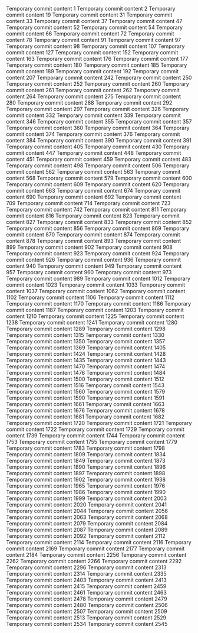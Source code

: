 Temporary commit content 1
Temporary commit content 2
Temporary commit content 19
Temporary commit content 31
Temporary commit content 33
Temporary commit content 37
Temporary commit content 47
Temporary commit content 52
Temporary commit content 54
Temporary commit content 66
Temporary commit content 72
Temporary commit content 78
Temporary commit content 91
Temporary commit content 97
Temporary commit content 98
Temporary commit content 107
Temporary commit content 127
Temporary commit content 152
Temporary commit content 163
Temporary commit content 176
Temporary commit content 177
Temporary commit content 180
Temporary commit content 185
Temporary commit content 189
Temporary commit content 192
Temporary commit content 207
Temporary commit content 242
Temporary commit content 250
Temporary commit content 252
Temporary commit content 260
Temporary commit content 261
Temporary commit content 262
Temporary commit content 264
Temporary commit content 275
Temporary commit content 280
Temporary commit content 288
Temporary commit content 292
Temporary commit content 297
Temporary commit content 326
Temporary commit content 332
Temporary commit content 339
Temporary commit content 346
Temporary commit content 355
Temporary commit content 357
Temporary commit content 360
Temporary commit content 364
Temporary commit content 374
Temporary commit content 376
Temporary commit content 384
Temporary commit content 390
Temporary commit content 391
Temporary commit content 405
Temporary commit content 430
Temporary commit content 447
Temporary commit content 448
Temporary commit content 451
Temporary commit content 459
Temporary commit content 483
Temporary commit content 498
Temporary commit content 506
Temporary commit content 562
Temporary commit content 563
Temporary commit content 568
Temporary commit content 579
Temporary commit content 600
Temporary commit content 609
Temporary commit content 620
Temporary commit content 663
Temporary commit content 674
Temporary commit content 690
Temporary commit content 692
Temporary commit content 709
Temporary commit content 714
Temporary commit content 723
Temporary commit content 742
Temporary commit content 811
Temporary commit content 816
Temporary commit content 823
Temporary commit content 827
Temporary commit content 833
Temporary commit content 852
Temporary commit content 856
Temporary commit content 869
Temporary commit content 870
Temporary commit content 874
Temporary commit content 878
Temporary commit content 893
Temporary commit content 899
Temporary commit content 902
Temporary commit content 908
Temporary commit content 923
Temporary commit content 924
Temporary commit content 926
Temporary commit content 936
Temporary commit content 940
Temporary commit content 949
Temporary commit content 957
Temporary commit content 960
Temporary commit content 973
Temporary commit content 989
Temporary commit content 1012
Temporary commit content 1023
Temporary commit content 1033
Temporary commit content 1037
Temporary commit content 1062
Temporary commit content 1102
Temporary commit content 1106
Temporary commit content 1112
Temporary commit content 1170
Temporary commit content 1186
Temporary commit content 1187
Temporary commit content 1203
Temporary commit content 1210
Temporary commit content 1225
Temporary commit content 1238
Temporary commit content 1241
Temporary commit content 1280
Temporary commit content 1289
Temporary commit content 1298
Temporary commit content 1315
Temporary commit content 1330
Temporary commit content 1350
Temporary commit content 1357
Temporary commit content 1369
Temporary commit content 1405
Temporary commit content 1424
Temporary commit content 1428
Temporary commit content 1435
Temporary commit content 1443
Temporary commit content 1470
Temporary commit content 1474
Temporary commit content 1476
Temporary commit content 1484
Temporary commit content 1500
Temporary commit content 1512
Temporary commit content 1516
Temporary commit content 1543
Temporary commit content 1560
Temporary commit content 1579
Temporary commit content 1590
Temporary commit content 1591
Temporary commit content 1661
Temporary commit content 1663
Temporary commit content 1676
Temporary commit content 1678
Temporary commit content 1681
Temporary commit content 1682
Temporary commit content 1720
Temporary commit content 1721
Temporary commit content 1722
Temporary commit content 1729
Temporary commit content 1739
Temporary commit content 1744
Temporary commit content 1753
Temporary commit content 1755
Temporary commit content 1779
Temporary commit content 1783
Temporary commit content 1798
Temporary commit content 1809
Temporary commit content 1834
Temporary commit content 1849
Temporary commit content 1873
Temporary commit content 1890
Temporary commit content 1896
Temporary commit content 1897
Temporary commit content 1898
Temporary commit content 1902
Temporary commit content 1938
Temporary commit content 1965
Temporary commit content 1976
Temporary commit content 1986
Temporary commit content 1990
Temporary commit content 1999
Temporary commit content 2003
Temporary commit content 2020
Temporary commit content 2041
Temporary commit content 2044
Temporary commit content 2056
Temporary commit content 2063
Temporary commit content 2068
Temporary commit content 2079
Temporary commit content 2084
Temporary commit content 2087
Temporary commit content 2089
Temporary commit content 2092
Temporary commit content 2112
Temporary commit content 2114
Temporary commit content 2116
Temporary commit content 2169
Temporary commit content 2177
Temporary commit content 2184
Temporary commit content 2256
Temporary commit content 2262
Temporary commit content 2266
Temporary commit content 2292
Temporary commit content 2296
Temporary commit content 2313
Temporary commit content 2314
Temporary commit content 2335
Temporary commit content 2403
Temporary commit content 2413
Temporary commit content 2415
Temporary commit content 2459
Temporary commit content 2461
Temporary commit content 2463
Temporary commit content 2478
Temporary commit content 2479
Temporary commit content 2480
Temporary commit content 2506
Temporary commit content 2507
Temporary commit content 2509
Temporary commit content 2513
Temporary commit content 2529
Temporary commit content 2534
Temporary commit content 2545
